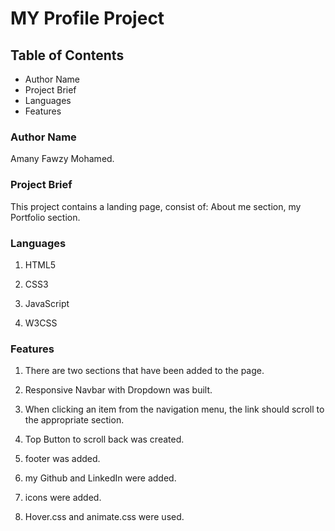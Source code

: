 # MY Profile Project

## Table of Contents

* Author Name
* Project Brief
* Languages
* Features

### Author Name

Amany Fawzy Mohamed.

### Project Brief

This project contains a landing page, consist of: About me section, my Portfolio section.

### Languages

1. HTML5

1. CSS3

1. JavaScript

1. W3CSS

### Features

1. There are two sections that have been added to the page.

1. Responsive Navbar with Dropdown was built.

1. When clicking an item from the navigation menu, the link should scroll to the appropriate section.

1. Top Button to scroll back was created.

1. footer was added.

1. my Github and LinkedIn were added.

1. icons were added. 

1. Hover.css and animate.css were used.

